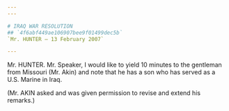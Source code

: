 ```yaml
---
---

# IRAQ WAR RESOLUTION
## `4f6abf449ae106907bee9f01499dec5b`
`Mr. HUNTER — 13 February 2007`

---
```



Mr. HUNTER. Mr. Speaker, I would like to yield 10 minutes to the 
gentleman from Missouri (Mr. Akin) and note that he has a son who has 
served as a U.S. Marine in Iraq.

(Mr. AKIN asked and was given permission to revise and extend his 
remarks.)